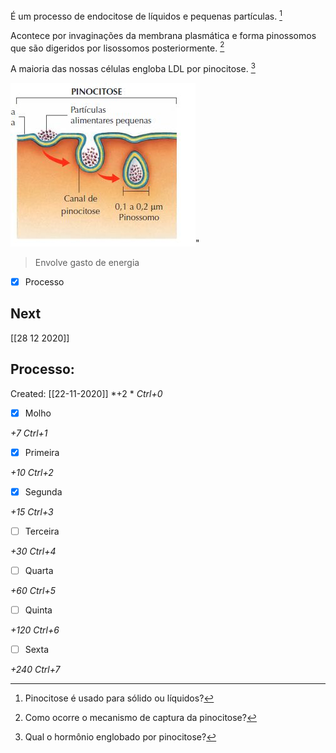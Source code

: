 É um processo de endocitose de líquidos e pequenas partículas. [^1]

[^1]: Pinocitose é usado para sólido ou líquidos?

Acontece por invaginações da membrana plasmática e forma pinossomos que são digeridos por lisossomos posteriormente. [^2]

[^2]: Como ocorre o mecanismo de captura da pinocitose?

A maioria das nossas células engloba LDL por pinocitose. [^3]

[^3]: Qual o hormônio englobado por pinocitose?

![](Imagens/paste-e476c292259f9d0ddaf965f89e9a34039451ec62.jpg)"
> Envolve gasto de energia


- [x] Processo 

## Next
[[28 12 2020]]
## Processo:
Created: [[22-11-2020]]
*+2 *  *Ctrl+0*
- [x] Molho  

*+7*  *Ctrl+1*

- [x] Primeira 

*+10*  *Ctrl+2*

- [x] Segunda

*+15*  *Ctrl+3*

- [ ] Terceira 

*+30*  *Ctrl+4*

- [ ] Quarta 

*+60*  *Ctrl+5*

- [ ] Quinta 

*+120*  *Ctrl+6*

- [ ] Sexta 

*+240*  *Ctrl+7*
